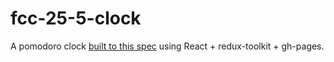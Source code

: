 # fcc-25-5-clock
A pomodoro clock [built to this spec](https://www.freecodecamp.org/learn/front-end-development-libraries/front-end-development-libraries-projects/build-a-25--5-clock) using React + redux-toolkit + gh-pages.
